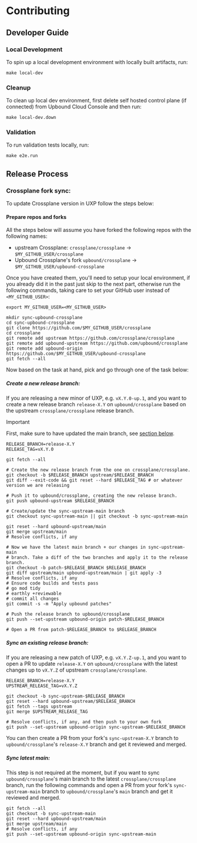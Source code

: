 # Contributing

## Developer Guide

### Local Development

To spin up a local development environment with locally built artifacts, run:

```
make local-dev
```

### Cleanup

To clean up local dev environment, first delete self hosted control plane (if connected) from Upbound Cloud Console
and then run:

```
make local-dev.down
```

### Validation

To run validation tests locally, run:

```
make e2e.run
```

## Release Process

### Crossplane fork sync:

To update Crossplane version in UXP follow the steps below:

#### Prepare repos and forks

All the steps below will assume you have forked the following repos with the following names:

- upstream Crossplane: `crossplane/crossplane` -> `$MY_GITHUB_USER/crossplane`
- Upbound Crossplane's fork `upbound/crossplane` -> `$MY_GITHUB_USER/upbound-crossplane`

Once you have created them, you'll need to setup your local environment, if you
already did it in the past just skip to the next part, otherwise run the
following commands, taking care to set your GitHub user instead of
`<MY_GITHUB_USER>`:

```shell
export MY_GITHUB_USER=<MY_GITHUB_USER>

mkdir sync-upbound-crossplane
cd sync-upbound-crossplane
git clone https://github.com/$MY_GITHUB_USER/crossplane
cd crossplane
git remote add upstream https://github.com/crossplane/crossplane
git remote add upbound-upstream https://github.com/upbound/crossplane
git remote add upbound-origin https://github.com/$MY_GITHUB_USER/upbound-crossplane
git fetch --all
```

Now based on the task at hand, pick and go through one of the task below:

##### Create **a new** release branch:

If you are releasing a new minor of UXP, e.g. `vX.Y.0-up.1`, and you want to
create a new release branch `release-X.Y` on `upbound/crossplane` based on the
upstream `crossplane/crossplane` release branch.

> [!IMPORTANT]
> First, make sure to have updated the main branch, see [section below](#sync-latest-main).

```shell
RELEASE_BRANCH=release-X.Y
RELEASE_TAG=vX.Y.0

git fetch --all

# Create the new release branch from the one on crossplane/crossplane.
git checkout -b $RELEASE_BRANCH upstream/$RELEASE_BRANCH
git diff --exit-code && git reset --hard $RELEASE_TAG # or whatever version we are releasing

# Push it to upbound/crossplane, creating the new release branch.
git push upbound-upstream $RELEASE_BRANCH

# Create/update the sync-upstream-main branch
git checkout sync-upstream-main || git checkout -b sync-upstream-main

git reset --hard upbound-upstream/main
git merge upstream/main
# Resolve conflicts, if any

# Now we have the latest main branch + our changes in sync-upstream-main
# branch. Take a diff of the two branches and apply it to the release branch.
git checkout -b patch-$RELEASE_BRANCH $RELEASE_BRANCH
git diff upstream/main upbound-upstream/main | git apply -3
# Resolve conflicts, if any
# Ensure code builds and tests pass
# go mod tidy
# earthly +reviewable
# commit all changes
git commit -s -m "Apply upbound patches"

# Push the release branch to upbound/crossplane
git push --set-upstream upbound-origin patch-$RELEASE_BRANCH

# Open a PR from patch-$RELEASE_BRANCH to $RELEASE_BRANCH
```

##### Sync **an existing** release branch:

If you are releasing a new patch of UXP, e.g. `vX.Y.Z-up.1`, and you want to
open a PR to update `release-X.Y` on `upbound/crossplane` with the latest
changes up to `vX.Y.Z` of upstream `crossplane/crossplane`.

```shell
RELEASE_BRANCH=release-X.Y
UPSTREAM_RELEASE_TAG=vX.Y.Z

git checkout -b sync-upstream-$RELEASE_BRANCH
git reset --hard upbound-upstream/$RELEASE_BRANCH
git fetch --tags upstream
git merge $UPSTREAM_RELEASE_TAG

# Resolve conflicts, if any, and then push to your own fork
git push --set-upstream upbound-origin sync-upstream-$RELEASE_BRANCH
```

You can then create a PR from your fork's `sync-upstream-X.Y` branch to
`upbound/crossplane`'s `release-X.Y` branch and get it reviewed and merged.

##### Sync latest main:

This step is not required at the moment, but if you want to sync
`upbound/crossplane`'s main branch to the latest `crossplane/crossplane`
branch, run the following commands and open a PR from your fork's `sync-upstream-main` branch to
`upbound/crossplane`'s `main` branch and get it reviewed and merged.

```shell
git fetch --all
git checkout -b sync-upstream-main
git reset --hard upbound-upstream/main
git merge upstream/main
# Resolve conflicts, if any
git push --set-upstream upbound-origin sync-upstream-main
```

